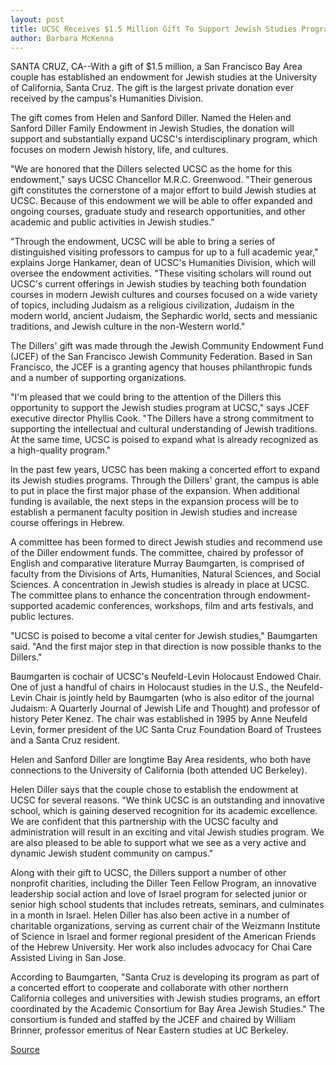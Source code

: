 ```yaml
---
layout: post
title: UCSC Receives $1.5 Million Gift To Support Jewish Studies Program
author: Barbara McKenna
---
```


SANTA CRUZ, CA--With a gift of $1.5 million, a San Francisco Bay Area couple has established an endowment for Jewish studies at the University of California, Santa Cruz. The gift is the largest private donation ever received by the campus's Humanities Division.

The gift comes from Helen and Sanford Diller. Named the Helen and Sanford Diller Family Endowment in Jewish Studies, the donation will support and substantially expand UCSC's interdisciplinary program, which focuses on modern Jewish history, life, and cultures.

"We are honored that the Dillers selected UCSC as the home for this endowment," says UCSC Chancellor M.R.C. Greenwood. "Their generous gift constitutes the cornerstone of a major effort to build Jewish studies at UCSC. Because of this endowment we will be able to offer expanded and ongoing courses, graduate study and research opportunities, and other academic and public activities in Jewish studies."

"Through the endowment, UCSC will be able to bring a series of distinguished visiting professors to campus for up to a full academic year," explains Jorge Hankamer, dean of UCSC's Humanities Division, which will oversee the endowment activities. "These visiting scholars will round out UCSC's current offerings in Jewish studies by teaching both foundation courses in modern Jewish cultures and courses focused on a wide variety of topics, including Judaism as a religious civilization, Judaism in the modern world, ancient Judaism, the Sephardic world, sects and messianic traditions, and Jewish culture in the non-Western world."

The Dillers' gift was made through the Jewish Community Endowment Fund (JCEF) of the San Francisco Jewish Community Federation. Based in San Francisco, the JCEF is a granting agency that houses philanthropic funds and a number of supporting organizations.

"I'm pleased that we could bring to the attention of the Dillers this opportunity to support the Jewish studies program at UCSC," says JCEF executive director Phyllis Cook. "The Dillers have a strong commitment to supporting the intellectual and cultural understanding of Jewish traditions. At the same time, UCSC is poised to expand what is already recognized as a high-quality program."

In the past few years, UCSC has been making a concerted effort to expand its Jewish studies programs. Through the Dillers' grant, the campus is able to put in place the first major phase of the expansion. When additional funding is available, the next steps in the expansion process will be to establish a permanent faculty position in Jewish studies and increase course offerings in Hebrew.

A committee has been formed to direct Jewish studies and recommend use of the Diller endowment funds. The committee, chaired by professor of English and comparative literature Murray Baumgarten, is comprised of faculty from the Divisions of Arts, Humanities, Natural Sciences, and Social Sciences. A concentration in Jewish studies is already in place at UCSC. The committee plans to enhance the concentration through endowment-supported academic conferences, workshops, film and arts festivals, and public lectures.

"UCSC is poised to become a vital center for Jewish studies," Baumgarten said. "And the first major step in that direction is now possible thanks to the Dillers."

Baumgarten is cochair of UCSC's Neufeld-Levin Holocaust Endowed Chair. One of just a handful of chairs in Holocaust studies in the U.S., the Neufeld-Levin Chair is jointly held by Baumgarten (who is also editor of the journal Judaism: A Quarterly Journal of Jewish Life and Thought) and professor of history Peter Kenez. The chair was established in 1995 by Anne Neufeld Levin, former president of the UC Santa Cruz Foundation Board of Trustees and a Santa Cruz resident.

Helen and Sanford Diller are longtime Bay Area residents, who both have connections to the University of California (both attended UC Berkeley).

Helen Diller says that the couple chose to establish the endowment at UCSC for several reasons. "We think UCSC is an outstanding and innovative school, which is gaining deserved recognition for its academic excellence. We are confident that this partnership with the UCSC faculty and administration will result in an exciting and vital Jewish studies program. We are also pleased to be able to support what we see as a very active and dynamic Jewish student community on campus."

Along with their gift to UCSC, the Dillers support a number of other nonprofit charities, including the Diller Teen Fellow Program, an innovative leadership social action and love of Israel program for selected junior or senior high school students that includes retreats, seminars, and culminates in a month in Israel. Helen Diller has also been active in a number of charitable organizations, serving as current chair of the Weizmann Institute of Science in Israel and former regional president of the American Friends of the Hebrew University. Her work also includes advocacy for Chai Care Assisted Living in San Jose.

According to Baumgarten, "Santa Cruz is developing its program as part of a concerted effort to cooperate and collaborate with other northern California colleges and universities with Jewish studies programs, an effort coordinated by the Academic Consortium for Bay Area Jewish Studies." The consortium is funded and staffed by the JCEF and chaired by William Brinner, professor emeritus of Near Eastern studies at UC Berkeley.

[Source](http://www1.ucsc.edu/news_events/press_releases/archive/98-99/03-99/diller.htm "Permalink to Jewish Studies Grant for UCSC")
